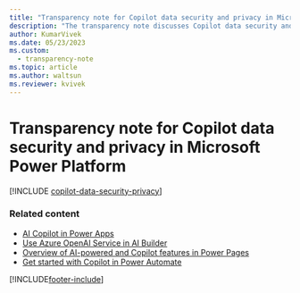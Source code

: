 ```yaml
---
title: "Transparency note for Copilot data security and privacy in Microsoft Power Platform"
description: "The transparency note discusses Copilot data security and privacy in Power Platform and how Copilot responsibly uses AI capabilities."
author: KumarVivek 
ms.date: 05/23/2023
ms.custom: 
  - transparency-note
ms.topic: article
ms.author: waltsun
ms.reviewer: kvivek
---
```


# Transparency note for Copilot data security and privacy in Microsoft Power Platform

[!INCLUDE [copilot-data-security-privacy](~/../shared-content/shared/transparency-notes-includes/copilot-data-security-privacy.md)]

### Related content

- [AI Copilot in Power Apps](/power-apps/maker/canvas-apps/ai-overview)
- [Use Azure OpenAI Service in AI Builder](/ai-builder/prebuilt-azure-openai)
- [Overview of AI-powered and Copilot features in Power Pages](/power-pages/configure/ai-copilot-overview)
- [Get started with Copilot in Power Automate](/power-automate/get-started-with-copilot)

[!INCLUDE[footer-include](includes/footer-banner.md)]
